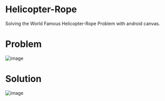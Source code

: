 # Helicopter-Rope

Solving the World Famous Helicopter-Rope Problem with android canvas.

# Problem

![image](https://user-images.githubusercontent.com/37958251/171382966-cb887a28-0109-4c4f-b7db-4b3218cb171c.png)

# Solution

![image](https://user-images.githubusercontent.com/37958251/171383423-64bc23d3-560c-4c09-9e6d-dd58da189559.png)
